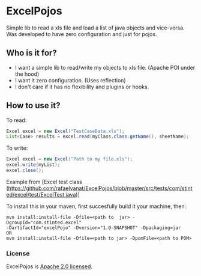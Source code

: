 # ExcelPojos
Simple lib to read a xls file and load a list of java objects and vice-versa.
Was developed to have zero configuration and just for pojos.

## Who is it for?
- I want a simple lib to read/write my objects to xls file. (Apache POI under the hood)
- I want it zero configuration. (Uses reflection)
- I don't care if it has no flexibility and plugins or hooks.

## How to use it?
To read:
```java
Excel excel = new Excel("TestCaseData.xls");
List<Case> results = excel.read(myClass.class.getName(), sheetName);
```

To write:
```java
Excel excel = new Excel("Path to my file.xls");
excel.write(myList);
excel.close();
```

Example from [Excel test class (https://github.com/rafaelvanat/ExcelPojos/blob/master/src/tests/com/stinted/excel/test/ExcelTest.java)]

To install this in your maven, first succesfully build it your machine, then:
```
mvn install:install-file -Dfile=<path to  jar> -DgroupId="com.stinted.excel" 
-DartifactId="excelPojo" -Dversion="1.0-SNAPSHOT" -Dpackaging=jar
OR
mvn install:install-file -Dfile=<path to jar> -DpomFile=<path to POM>
```

### License
ExcelPojos is [Apache 2.0 licensed](http://www.apache.org/licenses/LICENSE-2.0.html).
